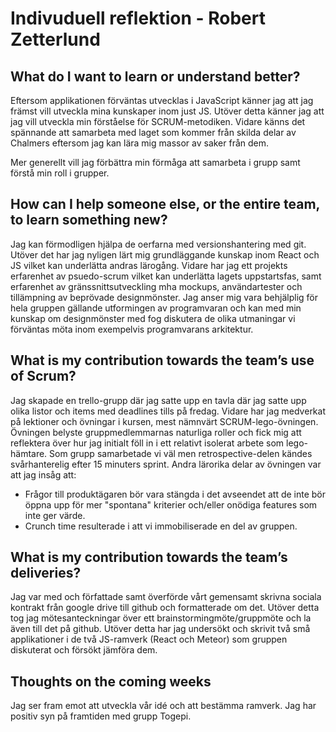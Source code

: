 # Indivuduell reflektion - Robert Zetterlund
## What do I want to learn or understand better? 
Eftersom applikationen förväntas utvecklas i JavaScript känner jag att jag främst vill utveckla mina kunskaper inom just JS. Utöver detta känner jag att jag vill utveckla min förståelse för SCRUM-metodiken. Vidare känns det spännande att samarbeta med laget som kommer från skilda delar av Chalmers eftersom jag kan lära mig massor av saker från dem. 

Mer generellt vill jag förbättra min förmåga att samarbeta i grupp samt förstå min roll i grupper. 

## How can I help someone else, or the entire team, to learn something new? 
Jag kan förmodligen hjälpa de oerfarna med versionshantering med git. Utöver det har jag nyligen lärt mig grundläggande kunskap inom React och JS vilket kan underlätta andras lärogång. Vidare har jag ett projekts erfarenhet av psuedo-scrum vilket kan underlätta lagets uppstartsfas, samt erfarenhet av gränssnittsutveckling mha mockups, användartester och tillämpning av beprövade designmönster. Jag anser mig vara behjälplig för hela gruppen gällande utformingen av programvaran och kan med min kunskap om designmönster med fog diskutera de olika utmaningar vi förväntas möta inom exempelvis programvarans arkitektur.

## What is my contribution towards the team’s use of Scrum?
Jag skapade en trello-grupp där jag satte upp en tavla där jag satte upp olika listor och items med deadlines tills på fredag. Vidare har jag medverkat på lektioner och övningar i kursen, mest nämnvärt SCRUM-lego-övningen. Övningen belyste gruppmedlemmarnas naturliga roller och fick mig att reflektera över hur jag initialt föll in i ett relativt isolerat arbete som lego-hämtare. Som grupp samarbetade vi väl men retrospective-delen kändes svårhanterelig efter 15 minuters sprint. Andra lärorika delar av övningen var att jag insåg att:
* Frågor till produktägaren bör vara stängda i det avseendet att de inte bör öppna upp för mer "spontana" kriterier och/eller onödiga features som inte ger värde.
* Crunch time resulterade i att vi immobiliserade en del av gruppen.

## What is my contribution towards the team’s deliveries?
Jag var med och författade samt överförde vårt gemensamt skrivna sociala kontrakt från google drive till github och formatterade om det. Utöver detta tog jag mötesanteckningar över ett brainstormingmöte/gruppmöte och la även till det på github. Utöver detta har jag undersökt och skrivit två små applikationer i de två JS-ramverk (React och Meteor) som gruppen diskuterat och försökt jämföra dem.

## Thoughts on the coming weeks
Jag ser fram emot att utveckla vår idé och att bestämma ramverk. Jag har positiv syn på framtiden med grupp Togepi.

